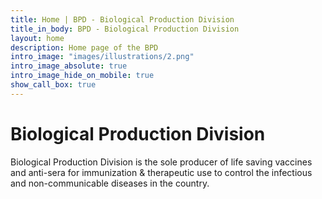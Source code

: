 ```yaml
---
title: Home | BPD - Biological Production Division
title_in_body: BPD - Biological Production Division
layout: home
description: Home page of the BPD
intro_image: "images/illustrations/2.png"
intro_image_absolute: true
intro_image_hide_on_mobile: true
show_call_box: true
---
```


# Biological Production Division

Biological Production Division is the sole producer of life saving vaccines and anti-sera for immunization & therapeutic use to control the infectious and non-communicable diseases in the country.

